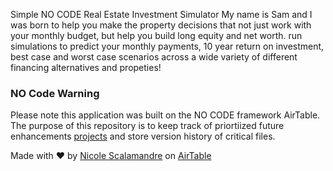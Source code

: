 Simple NO CODE Real Estate Investment Simulator
My name is Sam and I was born to help you make the property decisions that not just work with your monthly budget, but help you build long equity and net worth. 
 run simulations to predict your monthly payments, 10 year return on investment, best case and worst case scenarios across a wide variety of different financing alternatives and propeties!    

### NO Code Warning 
Please note this application was built on the NO CODE framework AirTable.  The purpose of this repository is to keep track of priortiized future enhancements [projects](https://github.com/scals021/real-estate-simulator/projects) and store version history of critical files.

Made with ♥️ by [Nicole Scalamandre](https://www.linkedin.com/in/nicole-scalamandre/) on [AirTable](https://airtable.com/tblhVjOVbSyUbWkpr/viwBtE3OGuyDyHwX0?blocks=bip7gTSw4AEPggTfA)
